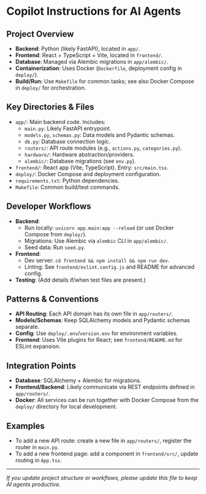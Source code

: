 # Copilot Instructions for AI Agents

## Project Overview
- **Backend**: Python (likely FastAPI), located in `app/`.
- **Frontend**: React + TypeScript + Vite, located in `frontend/`.
- **Database**: Managed via Alembic migrations in `app/alembic/`.
- **Containerization**: Uses Docker (`Dockerfile`, deployment config in `deploy/`).
- **Build/Run**: Use `Makefile` for common tasks; see also Docker Compose in `deploy/` for orchestration.

## Key Directories & Files
- `app/`: Main backend code. Includes:
  - `main.py`: Likely FastAPI entrypoint.
  - `models.py`, `schemas.py`: Data models and Pydantic schemas.
  - `db.py`: Database connection logic.
  - `routers/`: API route modules (e.g., `actions.py`, `categories.py`).
  - `hardware/`: Hardware abstraction/providers.
  - `alembic/`: Database migrations (see `env.py`).
- `frontend/`: React app (Vite, TypeScript). Entry: `src/main.tsx`.
- `deploy/`: Docker Compose and deployment configuration.
- `requirements.txt`: Python dependencies.
- `Makefile`: Common build/test commands.

## Developer Workflows
- **Backend**:
  - Run locally: `uvicorn app.main:app --reload` (or use Docker Compose from `deploy/`).
  - Migrations: Use Alembic via `alembic` CLI in `app/alembic/`.
  - Seed data: Run `seed.py`.
- **Frontend**:
  - Dev server: `cd frontend && npm install && npm run dev`.
  - Linting: See `frontend/eslint.config.js` and README for advanced config.
- **Testing**: (Add details if/when test files are present.)

## Patterns & Conventions
- **API Routing**: Each API domain has its own file in `app/routers/`.
- **Models/Schemas**: Keep SQLAlchemy models and Pydantic schemas separate.
- **Config**: Use `deploy/.env`/`version.env` for environment variables.
- **Frontend**: Uses Vite plugins for React; see `frontend/README.md` for ESLint expansion.

## Integration Points
- **Database**: SQLAlchemy + Alembic for migrations.
- **Frontend/Backend**: Likely communicate via REST endpoints defined in `app/routers/`.
- **Docker**: All services can be run together with Docker Compose from the `deploy/` directory for local development.

## Examples
- To add a new API route: create a new file in `app/routers/`, register the router in `main.py`.
- To add a new frontend page: add a component in `frontend/src/`, update routing in `App.tsx`.

---

_If you update project structure or workflows, please update this file to keep AI agents productive._
